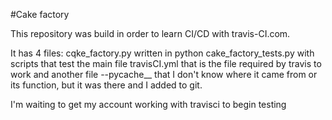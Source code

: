 #Cake factory

This repository was build in order to learn CI/CD with travis-CI.com.

It has 4 files:
cqke_factory.py written in python
cake_factory_tests.py with scripts that test the main file
travisCI.yml that is the file required by travis to work
and another file --pycache__ that I don't know where it came from or its function, 
but it was there and I added to git.

I'm waiting to get my account working with travisci to begin testing

